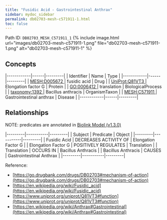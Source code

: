 ```yaml
---
title: "Fusidic Acid - Gastrointestinal Anthrax"
sidebar: mydoc_sidebar
permalink: db02703-mesh-c571911-1.html
toc: false 
---
```



Path ID: `DB02703_MESH_C571911_1`
{% include image.html url="images/db02703-mesh-c571911-1.png" file="db02703-mesh-c571911-1.png" alt="db02703-mesh-c571911-1" %}

## Concepts

|------------|------|---------|
| Identifier | Name | Type    |
|------------|------|---------|
| <a href="https://identifiers.org/MESH:D005672">MESH:D005672 </a> | fusidic acid | Drug |
| <a href="https://identifiers.org/UniProt:Q81VT3">UniProt:Q81VT3 </a> | Elongation factor G | Protein |
| <a href="https://identifiers.org/GO:0006412">GO:0006412 </a> | translation | BiologicalProcess |
| <a href="https://identifiers.org/taxonomy:1392">taxonomy:1392 </a> | Bacillus anthracis | OrganismTaxon |
| <a href="https://identifiers.org/MESH:C571911">MESH:C571911 </a> | Gastrointestinal anthrax | Disease |
|------------|------|---------|

## Relationships


NOTE: predicates are annotated in <a href="https://github.com/biolink/biolink-model/releases/tag/v1.3.0">Biolink Model (v1.3.0)</a>

|---------|-----------|---------|
| Subject | Predicate | Object  |
|---------|-----------|---------|
| Fusidic Acid | DECREASES ACTIVITY OF | Elongation Factor G |
| Elongation Factor G | POSITIVELY REGULATES | Translation |
| Translation | OCCURS IN | Bacillus Anthracis |
| Bacillus Anthracis | CAUSES | Gastrointestinal Anthrax |
|---------|-----------|---------|

Reference: 
  - [https://go.drugbank.com/drugs/DB02703#mechanism-of-action](https://go.drugbank.com/drugs/DB02703#mechanism-of-action)
  - [https://en.wikipedia.org/wiki/Fusidic_acid](https://en.wikipedia.org/wiki/Fusidic_acid)
  - [https://www.uniprot.org/uniprot/Q81VT3#function](https://www.uniprot.org/uniprot/Q81VT3#function)
  - [https://en.wikipedia.org/wiki/Anthrax#Gastrointestinal](https://en.wikipedia.org/wiki/Anthrax#Gastrointestinal)
